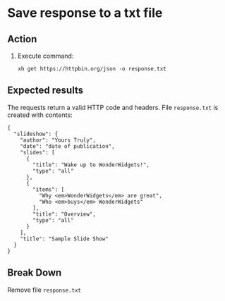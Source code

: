 # Save response to a txt file

## Action

1. Execute command:
   ```
   xh get https://httpbin.org/json -o response.txt
   ```
## Expected results

The requests return a valid HTTP code and headers.
File `response.txt` is created with contents:
```
{
  "slideshow": {
    "author": "Yours Truly", 
    "date": "date of publication", 
    "slides": [
      {
        "title": "Wake up to WonderWidgets!", 
        "type": "all"
      }, 
      {
        "items": [
          "Why <em>WonderWidgets</em> are great", 
          "Who <em>buys</em> WonderWidgets"
        ], 
        "title": "Overview", 
        "type": "all"
      }
    ], 
    "title": "Sample Slide Show"
  }
}

```

## Break Down

Remove file `response.txt`